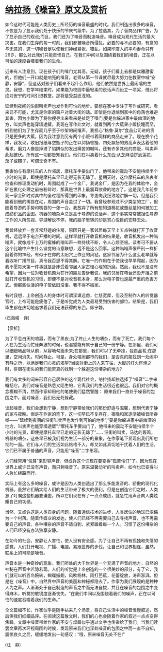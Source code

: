 # [纳拉扬《噪音》原文及赏析](https://www.vrrw.net/wx/12509.html)

如今这时代可能是人类历史上所经历的噪音最盛的时代。我们制造出很多的噪音，不仅是为了显示我们处于快乐的节庆气氛中，为了拉选票，为了替商品作广告，为了显示自己的观点;而且，我们还为了噪音而制造噪音。噪音成为现代生活的最大灾害。在我们生存的每一时刻，我们都被噪音所侵扰，必要的与不必要的，有意的与无意的，这一切噪音足以使我们神经紧张、错乱。如果印度人的平均寿命只有26岁，那么对此我们只能责怪自己。在我们中间以及围绕着我们的噪音，正在以可怕的速度吞噬着我们的生命。

近来有人注意到，现在孩子们的嗓门尤其高。无疑，孩子们看上去都是优雅甜蜜的，但他们一开口就是响亮的嗓音，老师从第一节课就尽最大努力在教室中喊“安静，安静”，但这话对孩子们看来不起什么作用，他们依然是世界上最闹嚷的生灵。我想，在学年结束时，如果能为校园中最轻柔的说话声而设立一项奖，借此将绝对安宁的时间引进教堂，那将是受益匪浅的。

延续到夜间的沿街叫卖声也发作到可怕的地步。要想在家中专注于写作或研究，看来已不可能，尤其是你家的窗户对着大街的话。即使是你退缩到家中的角落也难避其害，因为小贩为了将你搜寻出来看来是扯足了嗓门;要是你躲进家中最幽深的地方，叫卖声也能穿墙透壁。我现在写作此文时，就看到两个大蕉果小贩接踵而至，听到他们为了生存而几乎至于吵架的闹嚷声。我担心“格鲁·莫尔”食品公司进的货只是更多的大蕉，因为我注意到另有两个小贩带着同样的商品走来了。现在换个花样，我发现，收旧报纸与空瓶子的正在以抑扬顿挫、四处飘扬的男高声表达着他的希求，磨刀人像是掉进了陷阱似的发出痛苦的喊叫，还有许多其他的商贩，叫卖声此起彼伏。所有这一切都告知我们，他们在叫卖着什么东西;从芝麻油饼到莲花、茄子或镯子，可谓无奇不有。



我害怕与有摩托车的人作邻居，摩托车手要出门了，他带来的震动不安能持续半个小时的光景，即使是摩托车早已走得无影无踪了。星期天时，这位摩托车的热衷者检查和修理发动机时，周围就成了一个金厂。我说金厂，是因为在我的体验中，金矿在氰化处理之前被粉碎时，那真是世界上最震耳欲聋的地方了。这是我几年前参观一家金矿时对其中的全过程所得到的印象。导游向我细致地讲解一切，但是我只能看到他的嘴唇在动，周围的声音盖过了一切。我曾经参观过不少类型的工厂，但随着导游的手势和嘴唇的一张一合，我放弃了所有想知道棉花或蚕丝是如何被加工成纺织品的企图。机器的嘈杂声总是高于导游的说话声，这个事实常常被担任导游工作的人所忽视。导游解说不停，我的脑子里转的却是赏心悦目的安静去处。

我曾经放弃一套非常舒适的住房，原因只是一家邻居每天早上五点钟就打开了收音机，远远早于电台开播的时间。这样早就打开收音机的结果是，收音机发出一种嗡嗡声，就像成千上万的蜜蜂的嗡叫声一样持续不断，令人心烦至极。读者可不要从这个比喻中产生什么错觉的诗意联想，远不是这么回事。这种嗡嗡声像严刑一样折磨着你的神经，有似于在你的太阳穴上作业的风钻。这家邻居为什么这么老早就等着收听广播节目，真令我百思不得其解。它唯一的作用在于使我也早早爬起，因为我不愿每天第一件事就是卧床受着邻居人家古怪心理的折磨。然而，我也不是没有希望，因为一位对收音机颇为在行的朋友告诉我说，我的邻居在电台还没开播之前就打开收音机的习惯，即便不是对收音机本身，那么对电子管也是最严重的危害方式。但那些快活的电子管依旧没事，我不得不搬家。

有时我想，上帝创造人的身体时可谓深谋远虑，仁慈宽厚，但及至制作人的听觉器官时，上帝可能是疲倦了，于是听觉成为人类最易受到伤害的部位。结果是，我们毕生都在热切地追求着我们无法获得的东西，即宁静。

(石海峻　译)

【赏析】

为了平息白天的喧嚣，而有了黑夜;为了终止人生的嘈杂，而有了死亡。我们每个人在为生活而忙碌奔波的时候，也渴望能有属于自己的一份宁静。在那里，我们可以细细地品味从前，从容地勾画未来;在那里，我们可以了无牵挂，独自品茗;在那里，空间消失，时间静止。可是，身处喧闹都市的我们，是否真的能找到一处闹中有静之所，以满足我们心灵的渴望?当面对街上的人来车往，大厦的灯火辉煌之时，徘徊在街头的我们能否真的找到一个躲避这份嘈杂的地方?

我们有太多的词来形容自己居住的这个现代社会，纳拉扬却独选择了“噪音”二字来概括它。我们对噪音是熟悉又陌生的，它离我们的生活很近也很远。我们对它的概念模糊不清，然而作家却用他的笔使我们猛然警醒： 原来我们一直处于噪音的包围之中，面对噪音，我们已无处躲藏。

谈起噪音，我们会想到宁静，想到宁静带给我们的那份舒适与温馨，想到代表宁静的家与夜晚。但是在作家的笔下，这一切早已不复存在，夜晚和家逐渐被噪音所吞噬——“延续到夜间的沿街叫卖声也发作到可怕的地步”;“要是你躲进家中最幽深的地方，叫卖声也能穿墙透壁”;“摩托车手要出门了，他带来的震动不安能持续半个小时的光景，即使是摩托车早已走的无影无踪了”…… 沿街的叫卖，马达的轰鸣，机器的嘈杂，这些早已被我们视为生活一部分的景象，在作家笔下显现出我们所忽视的一面。它们与人们的生活如此格格不入，却又如此真切地干扰着人们的生活。它们已不属于普通的声音，只能用“噪音”二字形容。

人们经常用“悦耳”来形容声音，但或许这个词现在要变得“孤苦伶仃”了。因为现在世界上或许已没有声音，而只剩噪音了。原来温馨动听的叫卖声，如今也已变得叫人急忙绕路而行。

实际上有这么多的噪音，或许是因为人类创造出了那么多能发音的、骄傲的现代化机器。虽然它们确实给人们的生活带来了极大的便利，但是在创造它们之时，人类忘了叮嘱这些机器要谦虚，所以它们现在有了一点点成绩，就急忙用声音向人类炫耀自己的功绩。

当然，又或许这是人类自身的问题。随着通信技术的进步，人类居住的地球已浓缩为一个村落。随着传媒业的发达，使人们已经不再需要自己去寻找声音，也不再需要自己的声音。各种嘈杂的声音不请自到，紧紧跟着每一个人。习惯了这份嘈杂的人们已经没有办法独享安静。

在如今的社会，安静让人害怕，使人没有安全感。为了让自己不再有孤独和失落的感觉，人们打开电视、广播、电脑，紧跟世界的步伐，让自己和世界相连，虽然，联系上的可能是噪音。

声音本是一种奇妙的现象。我们所处的大千世界是一个充满了声音的地方，自然的神秘在声音中若隐若现。人们的听觉是上帝创造的一个很美妙的部分，有了它，我们就可以听百鸟婉转，蝴蝶振翅，风吹杨林，雨打芭蕉，花蕾绽放，涛声澎湃。但是在《噪音》中，自然界中声音的美丽和神秘都隐去了。作家为我们展现的是种种人为之声。人渐渐处于自己制造的声音之中而无法自拔，并且在噪音的包围之中变得麻木，听觉的敏锐度逐渐丧失。“在我们中间以及围绕着我们的噪声，正在以可怕的速度吞噬着我们的生命。”

全文篇幅不长，作家似乎是随手拈来几个场景，将自己生活中的噪音慢慢叙述，然后供我们细细品评。在阅读这篇散文时，我们的心也会随着作家的叙述一点点变得焦躁。文章中噪音带给作家的不安与烦躁似乎通过文字也传染给了我们。当我们读罢文章再次环视周围的时候，发现原来我们也深处噪音的包围之中而一直不自知，震惊良久之后，缓缓地发出一句感叹：“哦，原来噪音无处不在!”

(汪　静)

